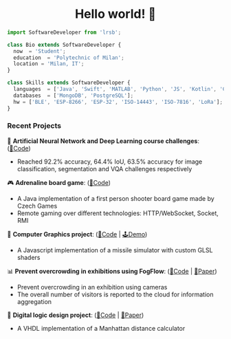 <h1 align="center"> Hello world! 👋<br/></h1> 

```js
import SoftwareDeveloper from 'lrsb';

class Bio extends SoftwareDeveloper {
  now  = 'Student';
  education  = 'Polytechnic of Milan';
  location = 'Milan, IT';
}

class Skills extends SoftwareDeveloper {
  languages  = ['Java', 'Swift', 'MATLAB', 'Python', 'JS', 'Kotlin', 'C'];
  databases  = ['MongoDB', 'PostgreSQL'];
  hw = ['BLE', 'ESP-8266', 'ESP-32', 'ISO-14443', 'ISO-7816', 'LoRa'];
}
```

### Recent Projects

 🧠 **Artificial Neural Network and Deep Learning course challenges**: ([🔗Code](https://github.com/lrsb/an2dl-chall-2020))
  - Reached 92.2% accuracy, 64.4% IoU, 63.5% accuracy for image classification, segmentation and VQA challenges respectively

 🎮 **Adrenaline board game**: ([🔗Code](https://github.com/lrsb/ing-sw-2019-7))
  - A Java implementation of a first person shooter board game made by Czech Games
  - Remote gaming over different technologies: HTTP/WebSocket, Socket, RMI

 🚀 **Computer Graphics project**: ([🔗Code](https://github.com/lrsb/cg-webgl-2020) | [🕹️Demo](https://lrsb.xyz/cg-webgl-2020/))
  - A Javascript implementation of a missile simulator with custom GLSL shaders

 📊 **Prevent overcrowding in exhibitions using FogFlow**: ([🔗Code](https://github.com/lrsb/people-counter-fogflow) | [📄Paper](https://docs.google.com/viewer?url=https://github.com/lrsb/people-counter-fogflow/raw/master/docs/fogflow.pdf))
  - Prevent overcrowding in an exhibition using cameras
  - The overall number of visitors is reported to the cloud for information aggregation

 🚕 **Digital logic design project**: ([🔗Code](https://github.com/lrsb/digitallogicdesign-vhdl-2019) | [📄Paper](https://docs.google.com/viewer?url=https://github.com/lrsb/digitallogicdesign-vhdl-2019/raw/master/docs/documentazione.pdf))
  - A VHDL implementation of a Manhattan distance calculator
